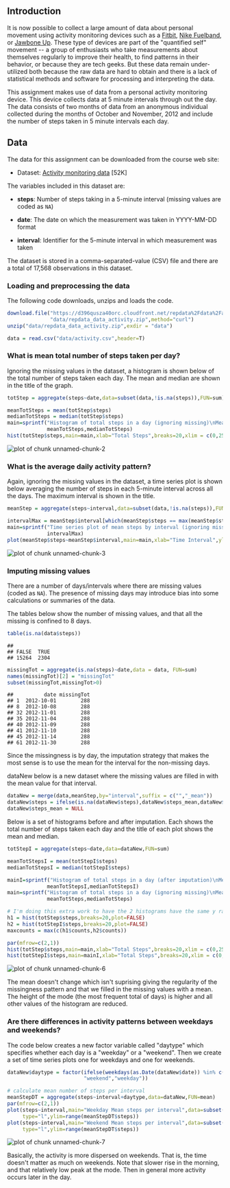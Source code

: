 
## Introduction

It is now possible to collect a large amount of data about personal
movement using activity monitoring devices such as a
[Fitbit](http://www.fitbit.com), [Nike
Fuelband](http://www.nike.com/us/en_us/c/nikeplus-fuelband), or
[Jawbone Up](https://jawbone.com/up). These type of devices are part of
the "quantified self" movement -- a group of enthusiasts who take
measurements about themselves regularly to improve their health, to
find patterns in their behavior, or because they are tech geeks. But
these data remain under-utilized both because the raw data are hard to
obtain and there is a lack of statistical methods and software for
processing and interpreting the data.

This assignment makes use of data from a personal activity monitoring
device. This device collects data at 5 minute intervals through out the
day. The data consists of two months of data from an anonymous
individual collected during the months of October and November, 2012
and include the number of steps taken in 5 minute intervals each day.

## Data

The data for this assignment can be downloaded from the course web
site:

* Dataset: [Activity monitoring data](https://d396qusza40orc.cloudfront.net/repdata%2Fdata%2Factivity.zip) [52K]

The variables included in this dataset are:

* **steps**: Number of steps taking in a 5-minute interval (missing
    values are coded as `NA`)

* **date**: The date on which the measurement was taken in YYYY-MM-DD
    format

* **interval**: Identifier for the 5-minute interval in which
    measurement was taken




The dataset is stored in a comma-separated-value (CSV) file and there
are a total of 17,568 observations in this
dataset.


### Loading and preprocessing the data

The following code downloads, unzips and loads the code.


```r
download.file("https://d396qusza40orc.cloudfront.net/repdata%2Fdata%2Factivity.zip",
              "data/repdata_data_activity.zip",method="curl")
unzip("data/repdata_data_activity.zip",exdir = "data")

data = read.csv("data/activity.csv",header=T)
```

### What is mean total number of steps taken per day?

Ignoring the missing values in the dataset, a histogram is shown below of the total number of steps taken each day.  The mean and median are shown in the title of the graph.


```r
totStep = aggregate(steps~date,data=subset(data,!is.na(steps)),FUN=sum)

meanTotSteps = mean(totStep$steps)
medianTotSteps = median(totStep$steps)
main=sprintf("Histogram of total steps in a day (ignoring missing)\nMean = %4.2f, Median %4.2f",
             meanTotSteps,medianTotSteps)
hist(totStep$steps,main=main,xlab="Total Steps",breaks=20,xlim = c(0,25000))
```

![plot of chunk unnamed-chunk-2](figure/unnamed-chunk-2.png) 

### What is the average daily activity pattern?

Again, ignoring the missing values in the dataset, a time series plot is shown below averaging the number of steps in each 5-minute interval across all the days.  The maximum interval is shown in the title.


```r
meanStep = aggregate(steps~interval,data=subset(data,!is.na(steps)),FUN=mean)

intervalMax = meanStep$interval[which(meanStep$steps == max(meanStep$steps))]
main=sprintf("Time series plot of mean steps by interval (ignoring missing)\nMaximum occured at interval %d",
             intervalMax)
plot(meanStep$steps~meanStep$interval,main=main,xlab="Time Interval",ylab="Mean Steps",type="l")
```

![plot of chunk unnamed-chunk-3](figure/unnamed-chunk-3.png) 

### Imputing missing values

There are a number of days/intervals where there are missing values (coded as `NA`). The presence of missing days may introduce bias into some calculations or summaries of the data.

The tables below show the number of missing values, and that all the missing is confined to 8 days.


```r
table(is.na(data$steps))
```

```
## 
## FALSE  TRUE 
## 15264  2304
```

```r
missingTot = aggregate(is.na(steps)~date,data = data, FUN=sum)
names(missingTot)[2] = "missingTot"
subset(missingTot,missingTot>0)
```

```
##          date missingTot
## 1  2012-10-01        288
## 8  2012-10-08        288
## 32 2012-11-01        288
## 35 2012-11-04        288
## 40 2012-11-09        288
## 41 2012-11-10        288
## 45 2012-11-14        288
## 61 2012-11-30        288
```

Since the missingness is by day, the imputation strategy that makes the most sense is to use the mean for the interval for the non-missing days.

dataNew below is a new dataset where the missing values are filled in with the mean value for that interval.


```r
dataNew = merge(data,meanStep,by="interval",suffix = c("","_mean"))
dataNew$steps = ifelse(is.na(dataNew$steps),dataNew$steps_mean,dataNew$steps)
dataNew$steps_mean = NULL
```

Below is a set of histograms before and after imputation.  Each shows the total number of steps taken each day and the title of each plot shows the mean and median.


```r
totStepI = aggregate(steps~date,data=dataNew,FUN=sum)

meanTotStepsI = mean(totStepI$steps)
medianTotStepsI = median(totStepI$steps)

mainI=sprintf("Histogram of total steps in a day (after imputation)\nMean = %4.2f, Median %4.2f",
             meanTotStepsI,medianTotStepsI)
main=sprintf("Histogram of total steps in a day (ignoring missing)\nMean = %4.2f, Median %4.2f",
             meanTotSteps,medianTotSteps)

# I'm doing this extra work to have the 2 histograms have the same y range.
h1 = hist(totStep$steps,breaks=20,plot=FALSE)
h2 = hist(totStepI$steps,breaks=20,plot=FALSE)
maxcounts = max(c(h1$counts,h2$counts))

par(mfrow=c(2,1))
hist(totStep$steps,main=main,xlab="Total Steps",breaks=20,xlim = c(0,25000),ylim=c(0,maxcounts))
hist(totStepI$steps,main=mainI,xlab="Total Steps",breaks=20,xlim = c(0,25000),ylim=c(0,maxcounts))
```

![plot of chunk unnamed-chunk-6](figure/unnamed-chunk-6.png) 

The mean doesn't change which isn't suprising giving the regularity of the missingness pattern and that we filled in the missing values with a mean.  The height of the mode (the most frequent total of days) is higher and all other values of the histogram are reduced.

### Are there differences in activity patterns between weekdays and weekends?

The code below creates a new factor variable called "daytype" which specifies whether each day is a "weekday" or a "weekend".  Then we create a set of time series plots one for weekdays and one for weekends. 


```r
dataNew$daytype = factor(ifelse(weekdays(as.Date(dataNew$date)) %in% c("Saturday","Sunday"),
                         "weekend","weekday"))

# calculate mean number of steps per interval
meanStepDT = aggregate(steps~interval+daytype,data=dataNew,FUN=mean)
par(mfrow=c(2,1))
plot(steps~interval,main="Weekday Mean steps per interval",data=subset(meanStepDT,daytype=="weekday"),
     type="l",ylim=range(meanStepDT$steps))
plot(steps~interval,main="Weekend Mean steps per interval",data=subset(meanStepDT,daytype=="weekend"),
     type="l",ylim=range(meanStepDT$steps))
```

![plot of chunk unnamed-chunk-7](figure/unnamed-chunk-7.png) 

Basically, the activity is more dispersed on weekends.  That is, the time doesn't matter as much on weekends.  Note that slower rise in the morning, and that relatively low peak at the mode.   Then in general more activity occurs later in the day.
